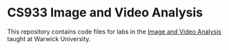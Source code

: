 # CS933 Image and Video Analysis

This repository contains code files for labs in the [Image and Video Analysis](https://warwick.ac.uk/fac/sci/dcs/teaching/material/cs413/) taught at Warwick University.
